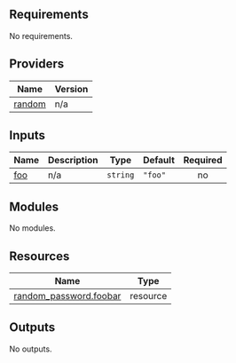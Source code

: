 <!-- BEGIN_TF_DOCS -->


## Requirements

No requirements.

## Providers

| Name | Version |
|------|---------|
| <a name="provider_random"></a> [random](#provider\_random) | n/a |

## Inputs

| Name | Description | Type | Default | Required |
|------|-------------|------|---------|:--------:|
| <a name="input_foo"></a> [foo](#input\_foo) | n/a | `string` | `"foo"` | no |

## Modules

No modules.

## Resources

| Name | Type |
|------|------|
| [random_password.foobar](https://registry.terraform.io/providers/hashicorp/random/latest/docs/resources/password) | resource |

## Outputs

No outputs.
<!-- END_TF_DOCS -->